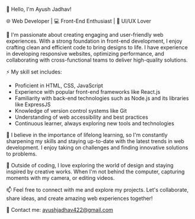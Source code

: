 👋 Hello, I'm Ayush Jadhav!

🌐 Web Developer | 💻 Front-End Enthusiast | 🎨 UI/UX Lover

🔭 I'm passionate about creating engaging and user-friendly web experiences. With a strong foundation in front-end development, I enjoy crafting clean and efficient code to bring designs to life. I have experience in developing responsive websites, optimizing performance, and collaborating with cross-functional teams to deliver high-quality solutions.

⚡ My skill set includes:
- Proficient in HTML, CSS, JavaScript
- Experience with popular front-end frameworks like React.js
- Familiarity with back-end technologies such as Node.js and its libraries like ExpressJS
- Knowledge of version control systems like Git
- Understanding of web accessibility and best practices
- Continuous learner, always exploring new tools and technologies

🌱 I believe in the importance of lifelong learning, so I'm constantly sharpening my skills and staying up-to-date with the latest trends in web development. I enjoy taking on challenges and finding innovative solutions to problems.

🚀 Outside of coding, I love exploring the world of design and staying inspired by creative works. When I'm not behind the computer, capturing moments with my camera, or editing videos.

📫 Feel free to connect with me and explore my projects. Let's collaborate, share ideas, and create amazing web experiences together!

📧 Contact me: ayushjadhav422@gmail.com
